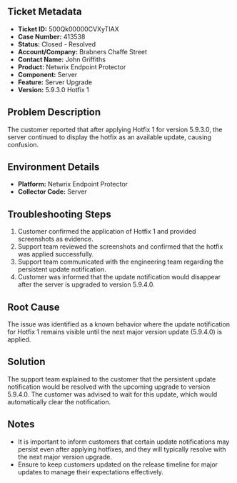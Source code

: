 ## Ticket Metadata
- **Ticket ID:** 500Qk00000CVXyTIAX
- **Case Number:** 413538
- **Status:** Closed - Resolved
- **Account/Company:** Brabners Chaffe Street
- **Contact Name:** John Griffiths
- **Product:** Netwrix Endpoint Protector
- **Component:** Server
- **Feature:** Server Upgrade
- **Version:** 5.9.3.0 Hotfix 1

## Problem Description
The customer reported that after applying Hotfix 1 for version 5.9.3.0, the server continued to display the hotfix as an available update, causing confusion.

## Environment Details
- **Platform:** Netwrix Endpoint Protector
- **Collector Code:** Server

## Troubleshooting Steps
1. Customer confirmed the application of Hotfix 1 and provided screenshots as evidence.
2. Support team reviewed the screenshots and confirmed that the hotfix was applied successfully.
3. Support team communicated with the engineering team regarding the persistent update notification.
4. Customer was informed that the update notification would disappear after the server is upgraded to version 5.9.4.0.

## Root Cause
The issue was identified as a known behavior where the update notification for Hotfix 1 remains visible until the next major version update (5.9.4.0) is applied.

## Solution
The support team explained to the customer that the persistent update notification would be resolved with the upcoming upgrade to version 5.9.4.0. The customer was advised to wait for this update, which would automatically clear the notification.

## Notes
- It is important to inform customers that certain update notifications may persist even after applying hotfixes, and they will typically resolve with the next major version upgrade.
- Ensure to keep customers updated on the release timeline for major updates to manage their expectations effectively.